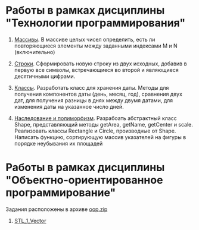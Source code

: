 # Работы в рамках дисциплины "Технологии программирования"

1. [Массивы](/PT_IT_Array). В массиве целых чисел определить, есть ли повторяющиеся элементы между заданными
индексами M и N (включительно)

2. [Строки](/PT_IT_String). Сформировать новую строку из двух исходных, добавив в первую все символы,
встречающиеся во второй и являющиеся десятичными цифрами.

3. [Классы](/PT_IT_Class). Разработать класс для хранения даты. Методы для получения компонентов даты (день, месяц,
год), сравнения двух дат, для получения разницы в днях между двумя датами, для изменения
даты на указанное число дней.
  
4. [Наследование и полиморфизм](/PT_IT_Polymorphism). Разрабоать абстрактный класс Shape, представляющий методы getArea, getName, getCenter и scale. Реализовать классы Rectangle и Circle, производные от Shape. Написать функцию, сортирующую массив указателей на фигуры в порядке неубывания их площадей 


# Работы в рамках дисциплины "Объектно-ориентированное программирование"
Задания расположены в архиве [oop.zip](/OOP/oop_tasks.zip)

1. [STL_1_Vector](/OOP/1_Vector)
